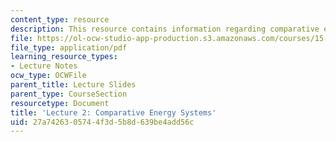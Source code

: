 ```yaml
---
content_type: resource
description: This resource contains information regarding comparative energy systems.
file: https://ol-ocw-studio-app-production.s3.amazonaws.com/courses/15-031j-energy-decisions-markets-and-policies-spring-2012/27a7426305744f3d5b8d639be4add56c_MIT15_031JS12_lec2.pdf
file_type: application/pdf
learning_resource_types:
- Lecture Notes
ocw_type: OCWFile
parent_title: Lecture Slides
parent_type: CourseSection
resourcetype: Document
title: 'Lecture 2: Comparative Energy Systems'
uid: 27a74263-0574-4f3d-5b8d-639be4add56c
---
```

